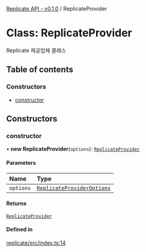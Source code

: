 [Replicate API - v0.1.0](/api-reference/replicate/) / ReplicateProvider

# Class: ReplicateProvider

Replicate 제공업체 클래스

## Table of contents

### Constructors

- [constructor](/api-reference/replicate/classes/ReplicateProvider#constructor)

## Constructors

### <a id="constructor" name="constructor"></a> constructor

• **new ReplicateProvider**(`options`): [`ReplicateProvider`](/api-reference/replicate/classes/ReplicateProvider)

#### Parameters

| Name | Type |
| :------ | :------ |
| `options` | [`ReplicateProviderOptions`](/api-reference/replicate/interfaces/ReplicateProviderOptions) |

#### Returns

[`ReplicateProvider`](/api-reference/replicate/classes/ReplicateProvider)

#### Defined in

[replicate/src/index.ts:14](https://github.com/robotaio/robota/blob/main/packages/replicate/src/index.ts#L14)
